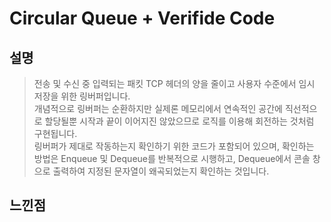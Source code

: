 # Circular Queue + Verifide Code
## 설명
>전송 및 수신 중 입력되는 패킷 TCP 헤더의 양을 줄이고 사용자 수준에서 임시 저장을 위한 링버퍼입니다.  
개념적으로 링버퍼는 순환하지만 실제론 메모리에서 연속적인 공간에 직선적으로 할당될뿐 시작과 끝이 이어지진 않았으므로 로직를 이용해 회전하는 것처럼 구현됩니다.  
링버퍼가 제대로 작동하는지 확인하기 위한 코드가 포함되어 있으며, 확인하는 방법은 Enqueue 및 Dequeue를 반복적으로 시행하고, Dequeue에서 콘솔 창으로 출력하여 지정된 문자열이 왜곡되었는지 확인하는 것입니다.  

## 느낀점
